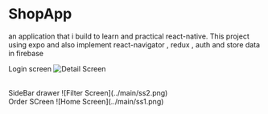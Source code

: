 # ShopApp
an application that i build to learn and practical react-native. This project using expo and also implement react-navigator , redux , auth and store data in firebase
<br/>

Login screen
![Detail Screen](../main/ss3.png)


<br/>
SideBar drawer
![Filter Screen](../main/ss2.png)


<br />
Order SCreen  
![Home Screen](../main/ss1.png)